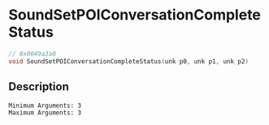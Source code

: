 # SoundSetPOIConversationCompleteStatus
```c
// 0x0049a3a0
void SoundSetPOIConversationCompleteStatus(unk p0, unk p1, unk p2)
```
## Description
```
Minimum Arguments: 3
Maximum Arguments: 3
```

